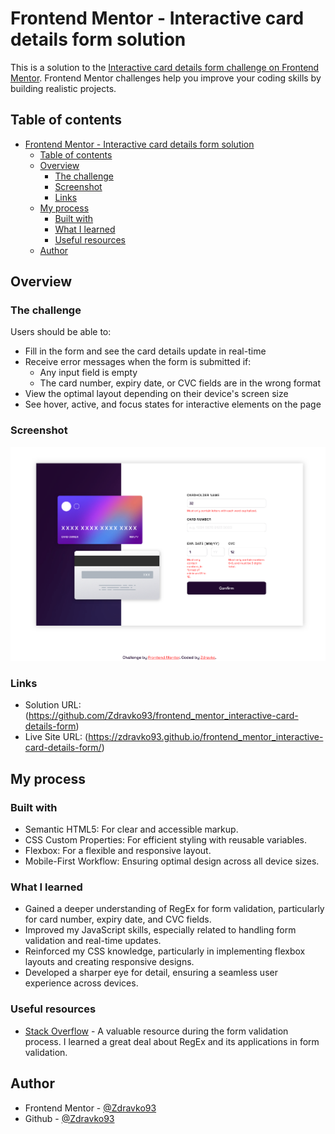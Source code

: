 # Frontend Mentor - Interactive card details form solution

This is a solution to the [Interactive card details form challenge on Frontend Mentor](https://www.frontendmentor.io/challenges/interactive-card-details-form-XpS8cKZDWw). Frontend Mentor challenges help you improve your coding skills by building realistic projects. 

## Table of contents

- [Frontend Mentor - Interactive card details form solution](#frontend-mentor---interactive-card-details-form-solution)
  - [Table of contents](#table-of-contents)
  - [Overview](#overview)
    - [The challenge](#the-challenge)
    - [Screenshot](#screenshot)
    - [Links](#links)
  - [My process](#my-process)
    - [Built with](#built-with)
    - [What I learned](#what-i-learned)
    - [Useful resources](#useful-resources)
  - [Author](#author)


## Overview

### The challenge

Users should be able to:

- Fill in the form and see the card details update in real-time
- Receive error messages when the form is submitted if:
  - Any input field is empty
  - The card number, expiry date, or CVC fields are in the wrong format
- View the optimal layout depending on their device's screen size
- See hover, active, and focus states for interactive elements on the page

### Screenshot

![Interactive-card-details-form](Screenshot_Frontend_Mentor_Interactive_card_details_form.png)

### Links

- Solution URL: (https://github.com/Zdravko93/frontend_mentor_interactive-card-details-form)
- Live Site URL: (https://zdravko93.github.io/frontend_mentor_interactive-card-details-form/)

## My process

### Built with

- Semantic HTML5: For clear and accessible markup.
- CSS Custom Properties: For efficient styling with reusable variables.
- Flexbox: For a flexible and responsive layout.
- Mobile-First Workflow: Ensuring optimal design across all device sizes.

### What I learned

- Gained a deeper understanding of RegEx for form validation, particularly for card number, expiry date, and CVC fields.
- Improved my JavaScript skills, especially related to handling form validation and real-time updates.
- Reinforced my CSS knowledge, particularly in implementing flexbox layouts and creating responsive designs.
- Developed a sharper eye for detail, ensuring a seamless user experience across devices.

### Useful resources

- [Stack Overflow](https://stackoverflow.com/) - A valuable resource during the form validation process. I learned a great deal about RegEx and its applications in form validation.

## Author

- Frontend Mentor - [@Zdravko93](https://www.frontendmentor.io/profile/Zdravko93)
- Github - [@Zdravko93](https://github.com/Zdravko93)

